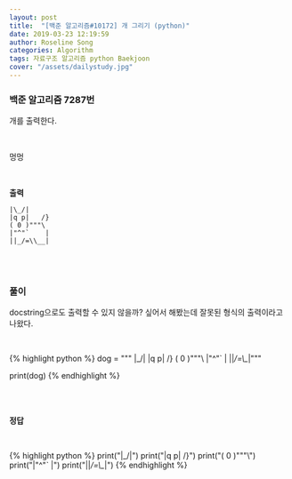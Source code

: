 ```yaml
---
layout: post
title:  "[백준 알고리즘#10172] 개 그리기 (python)"
date: 2019-03-23 12:19:59
author: Roseline Song
categories: Algorithm
tags: 자료구조 알고리즘 python Baekjoon
cover: "/assets/dailystudy.jpg"
---
```


### 백준 알고리즘 7287번

개를 출력한다. 

<br>

멍멍

<br>

**출력**

~~~
|\_/|
|q p|   /}
( 0 )"""\
|"^"`    |
||_/=\\__|
~~~


<br>
<br>


### 풀이 

docstring으로도 출력할 수 있지 않을까? 싶어서 해봤는데 잘못된 형식의 출력이라고 나왔다. 

<br>

{% highlight python %}
dog = """
|\_/|
|q p|   /}
( 0 )\"\"\"\\
|"^"`     |
||_/=\\\__|"""

print(dog)
{% endhighlight %}

<br>
<br>

**정답**

<br>

{% highlight python %}
print("|\_/|")
print("|q p|   /}")
print("( 0 )\"\"\"\\")
print("|\"^\"`    |")
print("||_/=\\\__|")
{% endhighlight %}


